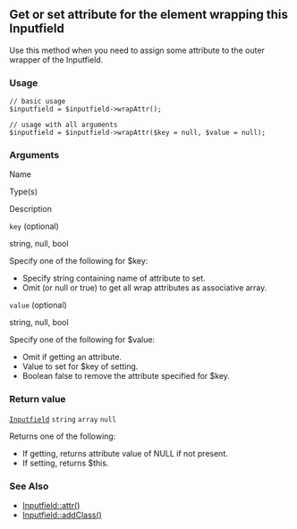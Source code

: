 Get or set attribute for the element wrapping this Inputfield
-------------------------------------------------------------

Use this method when you need to assign some attribute to the outer wrapper of the Inputfield.

### Usage

    // basic usage
    $inputfield = $inputfield->wrapAttr();
    
    // usage with all arguments
    $inputfield = $inputfield->wrapAttr($key = null, $value = null);

### Arguments

Name

Type(s)

Description

`key` (optional)

string, null, bool

Specify one of the following for $key:

*   Specify string containing name of attribute to set.
*   Omit (or null or true) to get all wrap attributes as associative array.

`value` (optional)

string, null, bool

Specify one of the following for $value:

*   Omit if getting an attribute.
*   Value to set for $key of setting.
*   Boolean false to remove the attribute specified for $key.

### Return value

[`Inputfield`](/api/ref/inputfield/) `string` `array` `null`

Returns one of the following:

*   If getting, returns attribute value of NULL if not present.
*   If setting, returns $this.

### See Also

*   [Inputfield::attr()](/api/ref/inputfield/attr/)
*   [Inputfield::addClass()](/api/ref/inputfield/add-class/)

